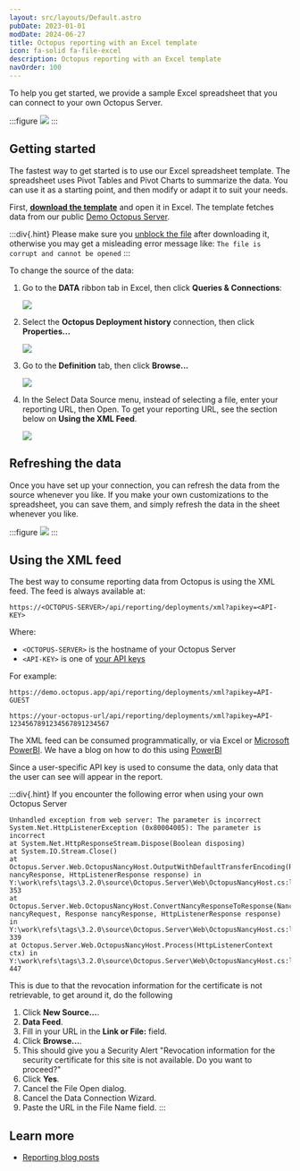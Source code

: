 ```yaml
---
layout: src/layouts/Default.astro
pubDate: 2023-01-01
modDate: 2024-06-27
title: Octopus reporting with an Excel template
icon: fa-solid fa-file-excel
description: Octopus reporting with an Excel template
navOrder: 100
---
```


To help you get started, we provide a sample Excel spreadsheet that you can connect to your own Octopus Server.

:::figure
![](/docs/img/administration/reporting/images/3278354.png)
:::

## Getting started

The fastest way to get started is to use our Excel spreadsheet template. The spreadsheet uses Pivot Tables and Pivot Charts to summarize the data. You can use it as a starting point, and then modify or adapt it to suit your needs.

First, **[download the template](/docs/attachments/octopusreport.xlsx)** and open it in Excel. The template fetches data from our public [Demo Octopus Server](https://demo.octopus.app).

:::div{.hint}
Please make sure you [unblock the file](https://www.google.com.au/search?q=windows%20unblock%20file) after downloading it, otherwise you may get a misleading error message like: `The file is corrupt and cannot be opened`
:::

To change the source of the data:

1. Go to the **DATA** ribbon tab in Excel, then click **Queries & Connections**:

   ![](/docs/img/administration/reporting/images/3278356.png)

2. Select the **Octopus Deployment history** connection, then click **Properties...**

   ![](/docs/img/administration/reporting/images/3278357.png)

3. Go to the **Definition** tab, then click **Browse...**

   ![](/docs/img/administration/reporting/images/3278358.png)

4. In the Select Data Source menu, instead of selecting a file, enter your reporting URL, then Open. To get your reporting URL, see the section below on **Using the XML Feed**.

   ![](/docs/img/administration/reporting/images/3278360.png)

## Refreshing the data

Once you have set up your connection, you can refresh the data from the source whenever you like. If you make your own customizations to the spreadsheet, you can save them, and simply refresh the data in the sheet whenever you like.

:::figure
![](/docs/img/administration/reporting/images/3278361.png)
:::

## Using the XML feed

The best way to consume reporting data from Octopus is using the XML feed. The feed is always available at:

`https://<OCTOPUS-SERVER>/api/reporting/deployments/xml?apikey=<API-KEY>`

Where:

- `<OCTOPUS-SERVER>` is the hostname of your Octopus Server
- `<API-KEY>` is one of [your API keys](/docs/octopus-rest-api/how-to-create-an-api-key)

For example:

`https://demo.octopus.app/api/reporting/deployments/xml?apikey=API-GUEST`

`https://your-octopus-url/api/reporting/deployments/xml?apikey=API-1234567891234567891234567`

The XML feed can be consumed programmatically, or via Excel or [Microsoft PowerBI](https://powerbi.microsoft.com/). We have a blog on how to do this using [PowerBI](https://octopus.com/blog/powerbi-report-for-octopus-deploy)

Since a user-specific API key is used to consume the data, only data that the user can see will appear in the report.

:::div{.hint}
If you encounter the following error when using your own Octopus Server

```
Unhandled exception from web server: The parameter is incorrect
System.Net.HttpListenerException (0x80004005): The parameter is incorrect
at System.Net.HttpResponseStream.Dispose(Boolean disposing)
at System.IO.Stream.Close()
at Octopus.Server.Web.OctopusNancyHost.OutputWithDefaultTransferEncoding(Response nancyResponse, HttpListenerResponse response) in Y:\work\refs\tags\3.2.0\source\Octopus.Server\Web\OctopusNancyHost.cs:line 353
at Octopus.Server.Web.OctopusNancyHost.ConvertNancyResponseToResponse(NancyContext nancyRequest, Response nancyResponse, HttpListenerResponse response) in Y:\work\refs\tags\3.2.0\source\Octopus.Server\Web\OctopusNancyHost.cs:line 339
at Octopus.Server.Web.OctopusNancyHost.Process(HttpListenerContext ctx) in Y:\work\refs\tags\3.2.0\source\Octopus.Server\Web\OctopusNancyHost.cs:line 447
```

This is due to that the revocation information for the certificate is not retrievable, to get around it, do the following

1. Click **New Source...**.
2. **Data Feed**.
3. Fill in your URL in the **Link or File:** field.
4. Click **Browse...**.
5. This should give you a Security Alert "Revocation information for the security certificate for this site is not available. Do you want to proceed?"
6. Click **Yes**.
7. Cancel the File Open dialog.
8. Cancel the Data Connection Wizard.
9. Paste the URL in the File Name field.
:::

## Learn more

- [Reporting blog posts](https://octopus.com/blog/tag/reporting)
